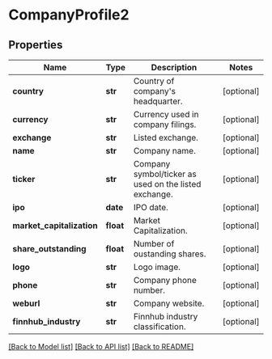 # CompanyProfile2

## Properties
Name | Type | Description | Notes
------------ | ------------- | ------------- | -------------
**country** | **str** | Country of company&#39;s headquarter. | [optional] 
**currency** | **str** | Currency used in company filings. | [optional] 
**exchange** | **str** | Listed exchange. | [optional] 
**name** | **str** | Company name. | [optional] 
**ticker** | **str** | Company symbol/ticker as used on the listed exchange. | [optional] 
**ipo** | **date** | IPO date. | [optional] 
**market_capitalization** | **float** | Market Capitalization. | [optional] 
**share_outstanding** | **float** | Number of oustanding shares. | [optional] 
**logo** | **str** | Logo image. | [optional] 
**phone** | **str** | Company phone number. | [optional] 
**weburl** | **str** | Company website. | [optional] 
**finnhub_industry** | **str** | Finnhub industry classification. | [optional] 

[[Back to Model list]](../README.md#documentation-for-models) [[Back to API list]](../README.md#documentation-for-api-endpoints) [[Back to README]](../README.md)


